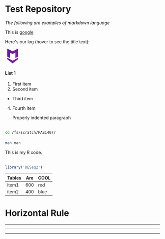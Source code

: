 # Test Repository

*The following are examples of markdown language*

This is [google](https://www.google.com)

Here's our log (hover to see the title text):

![alt text](https://github.com/adam-p/markdown-here/raw/master/src/common/images/icon48.png "Logo Title Text 1")

#### List 1
1. First item
2. Second item
  * Third item
4. Fourth item

   Properly indented paragraph

```bash

cd /fs/scratch/PAS1407/

man man
```


This is my R code.

```r

library('DESeq2')
```


|Tables|Are|COOL|
|------|:-:|----|
|item1 |600|red |
|item2 |400|blue|

# Horizontal Rule

---
***
_____
